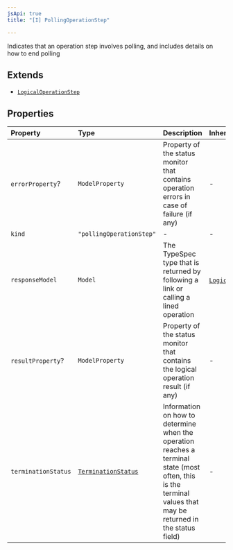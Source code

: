```yaml
---
jsApi: true
title: "[I] PollingOperationStep"

---
```

Indicates that an operation step involves polling, and includes details on
how to end polling

## Extends

- [`LogicalOperationStep`](LogicalOperationStep.md)

## Properties

| Property | Type | Description | Inheritance |
| :------ | :------ | :------ | :------ |
| `errorProperty`? | `ModelProperty` | Property of the status monitor that contains operation errors in case of failure (if any) | - |
| `kind` | `"pollingOperationStep"` | - | - |
| `responseModel` | `Model` | The TypeSpec type that is returned by following a link or calling a lined operation | [`LogicalOperationStep`](LogicalOperationStep.md).`responseModel` |
| `resultProperty`? | `ModelProperty` | Property of the status monitor that contains the logical operation result (if any) | - |
| `terminationStatus` | [`TerminationStatus`](../type-aliases/TerminationStatus.md) | Information on how to determine when the operation reaches a terminal state (most often, this is the terminal values that may be returned in the status field) | - |
